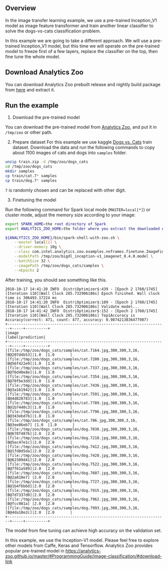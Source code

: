 ## Overview

In the image transfer learning example, we use a pre-trained Inception_V1 model as
image feature transformer and train another linear classifier to solve the dogs-vs-cats
classification problem.

In this example we are going to take a different approach. We will use a pre-trained
Inception_V1 model, but this time we will operate on the pre-trained model to freeze first of
a few layers, replace the classifier on the top, then fine tune the whole model.

## Download Analytics Zoo
You can download Analytics Zoo prebuilt release and nightly build package from [here](https://analytics-zoo.github.io/master/#release-download/) and extract it.

## Run the example

1. Download the pre-trained model

You can download the pre-trained model from
[Analytics Zoo](https://s3-ap-southeast-1.amazonaws.com/bigdl-models/imageclassification/imagenet/bigdl_inception-v1_imagenet_0.4.0.model), and put it in `/tmp/zoo` or other path.

2. Prepare dataset
For this example we use kaggle [Dogs vs. Cats](https://www.kaggle.com/c/dogs-vs-cats/data) train
dataset. Download the data and run the following commands to copy about 1100 images of cats
and dogs into `samples` folder.

```bash
unzip train.zip -d /tmp/zoo/dogs_cats
cd /tmp/zoo/dogs_cats
mkdir samples
cp train/cat.7* samples
cp train/dog.7* samples
```
`7` is randomly chosen and can be replaced with other digit.

3. Finetuning the model

Run the following command for Spark local mode (`MASTER=local[*]`) or cluster mode, adjust
 the memory size according to your image:

```bash
export SPARK_HOME=the root directory of Spark
export ANALYTICS_ZOO_HOME=the folder where you extract the downloaded Analytics Zoo zip package

${ANALYTICS_ZOO_HOME}/bin/spark-shell-with-zoo.sh \
    --master local[2] \
    --driver-memory 10g \
    --class com.intel.analytics.zoo.examples.nnframes.finetune.ImageFinetune \
    --modelPath /tmp/zoo/bigdl_inception-v1_imagenet_0.4.0.model \
    --batchSize 32 \
    --imagePath /tmp/zoo/dogs_cats/samples \
    --nEpochs 2
```

After training, you should see something like this.

```
2018-10-17 14:41:20 INFO  DistriOptimizer$:439 - [Epoch 2 1760/1745][Iteration 110][Wall Clock 285.732906186s] Epoch finished. Wall clock time is 306493.17224 ms
2018-10-17 14:41:20 INFO  DistriOptimizer$:109 - [Epoch 2 1760/1745][Iteration 110][Wall Clock 285.732906186s] Validate model...
2018-10-17 14:41:42 INFO  DistriOptimizer$:152 - [Epoch 2 1760/1745][Iteration 110][Wall Clock 285.732906186s] Top1Accuracy is Accuracy(correct: 471, count: 477, accuracy: 0.9874213836477987)
+-----------------------------------------------------------------------+-----+----------+
|image                                                                  |label|prediction|
+-----------------------------------------------------------------------+-----+----------+
|[file:/tmp/zoo/dogs_cats/samples/cat.7164.jpg,300,300,3,16,[B@207d4b53]|1.0  |1.0       |
|[file:/tmp/zoo/dogs_cats/samples/cat.7200.jpg,300,300,3,16,[B@56f422e9]|1.0  |1.0       |
|[file:/tmp/zoo/dogs_cats/samples/cat.7337.jpg,300,300,3,16,[B@76d40e8e]|1.0  |1.0       |
|[file:/tmp/zoo/dogs_cats/samples/cat.7354.jpg,300,300,3,16,[B@70fbe3dd]|1.0  |1.0       |
|[file:/tmp/zoo/dogs_cats/samples/cat.7436.jpg,300,300,3,16,[B@3a161942]|1.0  |1.0       |
|[file:/tmp/zoo/dogs_cats/samples/cat.7591.jpg,300,300,3,16,[B@4d828783]|1.0  |1.0       |
|[file:/tmp/zoo/dogs_cats/samples/cat.7789.jpg,300,300,3,16,[B@1b7440c3]|1.0  |1.0       |
|[file:/tmp/zoo/dogs_cats/samples/cat.7796.jpg,300,300,3,16,[B@343ebd7b]|1.0  |1.0       |
|[file:/tmp/zoo/dogs_cats/samples/cat.786.jpg,300,300,3,16,[B@3ee86eb7] |1.0  |1.0       |
|[file:/tmp/zoo/dogs_cats/samples/dog.7036.jpg,300,300,3,16,[B@678f4876]|2.0  |2.0       |
|[file:/tmp/zoo/dogs_cats/samples/dog.7218.jpg,300,300,3,16,[B@5ec47e1c]|2.0  |2.0       |
|[file:/tmp/zoo/dogs_cats/samples/dog.7412.jpg,300,300,3,16,[B@1fd0d5da]|2.0  |2.0       |
|[file:/tmp/zoo/dogs_cats/samples/dog.7428.jpg,300,300,3,16,[B@62309d41]|2.0  |2.0       |
|[file:/tmp/zoo/dogs_cats/samples/dog.7522.jpg,300,300,3,16,[B@7f61a589]|2.0  |2.0       |
|[file:/tmp/zoo/dogs_cats/samples/dog.7607.jpg,300,300,3,16,[B@2a810e7] |2.0  |2.0       |
|[file:/tmp/zoo/dogs_cats/samples/dog.7727.jpg,300,300,3,16,[B@1b4f6b6d]|2.0  |2.0       |
|[file:/tmp/zoo/dogs_cats/samples/dog.7915.jpg,300,300,3,16,[B@7d7337d0]|2.0  |2.0       |
|[file:/tmp/zoo/dogs_cats/samples/dog.7962.jpg,300,300,3,16,[B@fcc981a] |2.0  |2.0       |
|[file:/tmp/zoo/dogs_cats/samples/dog.7993.jpg,300,300,3,16,[B@4da18e2c]|2.0  |2.0       |
+-----------------------------------------------------------------------+-----+----------+
```

The model from fine tuning can achieve high accuracy on the validation set.

In this example, we use the Inception-V1 model. Please feel free to explore other models from
Caffe, Keras and Tensorflow. Analytics Zoo provides popular pre-trained model in https://analytics-zoo.github.io/master/#ProgrammingGuide/image-classification/#download-link
